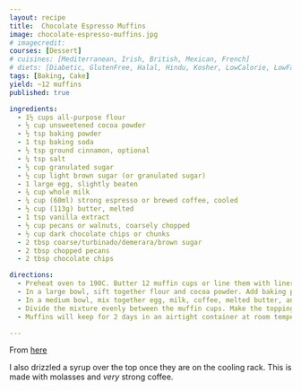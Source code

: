 ```yaml
---
layout: recipe
title:  Chocolate Espresso Muffins
image: chocolate-espresso-muffins.jpg
# imagecredit:
courses: [Dessert]
# cuisines: [Mediterranean, Irish, British, Mexican, French]
# diets: [Diabetic, GlutenFree, Halal, Hindu, Kosher, LowCalorie, LowFat, LowLactose, LowSalt, Vegan, Vegetarian]
tags: [Baking, Cake]
yield: ~12 muffins
published: true

ingredients:
  - 1½ cups all-purpose flour
  - ½ cup unsweetened cocoa powder
  - ½ tsp baking powder
  - 1 tsp baking soda
  - ½ tsp ground cinnamon, optional
  - ¼ tsp salt
  - ½ cup granulated sugar
  - ½ cup light brown sugar (or granulated sugar)
  - 1 large egg, slightly beaten
  - ¾ cup whole milk
  - ¼ cup (60ml) strong espresso or brewed coffee, cooled
  - ½ cup (113g) butter, melted
  - 1 tsp vanilla extract
  - ½ cup pecans or walnuts, coarsely chopped
  - ½ cup dark chocolate chips or chunks
  - 2 tbsp coarse/turbinado/demerara/brown sugar
  - 2 tbsp chopped pecans
  - 2 tbsp chocolate chips

directions:
  - Preheat oven to 190C. Butter 12 muffin cups or line them with liner papers.
  - In a large bowl, sift together flour and cocoa powder. Add baking powder, baking soda, cinnamon, salt, and sugars and mix to combine.
  - In a medium bowl, mix together egg, milk, coffee, melted butter, and vanilla extract. Pour the wet ingredients into the flour mixture and fold with a wooden spoon or rubber spatula just until combined. Do not over mix. The batter should be quite thick and lumpy. Fold in nuts and chocolate chips.
  - Divide the mixture evenly between the muffin cups. Make the topping by tossing together sugar, pecans, and chocolate chips in a small bowl, then sprinkle evenly on top of the batter. Bake for 15-20 minutes, or until a toothpick inserted into the center of the muffins comes out clean. Transfer pan to a wire rack and let cool for 10 minutes, then remove muffins from pan and let cool completely.
  - Muffins will keep for 2 days in an airtight container at room temperature. They can also be frozen for up to 2 months. To thaw, leave them on the counter, still covered, or overnight in the fridge.

---
```

From [here](https://prettysimplesweet.com/chocolate-espresso-muffins/)

I also drizzled a syrup over the top once they are on the cooling rack. This is made with molasses and *very* strong coffee.
